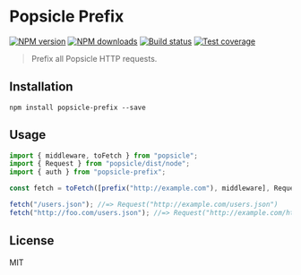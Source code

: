 # Popsicle Prefix

[![NPM version](https://img.shields.io/npm/v/popsicle-prefix.svg?style=flat)](https://npmjs.org/package/popsicle-prefix)
[![NPM downloads](https://img.shields.io/npm/dm/popsicle-prefix.svg?style=flat)](https://npmjs.org/package/popsicle-prefix)
[![Build status](https://img.shields.io/travis/serviejs/popsicle-prefix.svg?style=flat)](https://travis-ci.org/serviejs/popsicle-prefix)
[![Test coverage](https://img.shields.io/coveralls/serviejs/popsicle-prefix.svg?style=flat)](https://coveralls.io/r/serviejs/popsicle-prefix?branch=master)

> Prefix all Popsicle HTTP requests.

## Installation

```
npm install popsicle-prefix --save
```

## Usage

```js
import { middleware, toFetch } from "popsicle";
import { Request } from "popsicle/dist/node";
import { auth } from "popsicle-prefix";

const fetch = toFetch([prefix("http://example.com"), middleware], Request);

fetch("/users.json"); //=> Request("http://example.com/users.json")
fetch("http://foo.com/users.json"); //=> Request("http://example.com/http://foo.com/users.json")
```

## License

MIT
